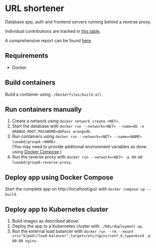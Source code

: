 # URL shortener
Database app, auth and frontend servers running behind a reverse proxy.

Individual contributions are tracked in [this table](./CONTRIB.csv).

A comprehensive report can be found [here](./REPORT.pdf).

## Requirements
* Docker

## Build containers
Build a container using `./Dockerfiles/build-all`.

## Run containers manually
1. Create a network using `docker network create <NET>`.
2. Start the database with `docker run --network=<NET> --name=db -e ARANGO_ROOT_PASSWORD=dbPass arangodb`.
3. Run containers using `docker run --network=<NET> --name=<NAME> luoabd/group6-<NAME>`.  
(You may need to provide additional environment variables as done using [Docker Compose](compose.yaml).)
4. Run the reverse proxy with `docker run --network=<NET> -p 80:80 luoabd/group6-reverse-proxy`.

## Deploy app using Docker Compose
Start the complete app on http://localhost/gui/ with `docker compose up --build`.

## Deploy app to Kubernetes cluster
1. Build images as described above.
2. Deploy the app to a Kubernetes cluster with `./K8s/deployment up`.
3. Run the external load balancer with `docker run --rm --mount src="$(pwd)/load-balancer",target=/etc/nginx/conf.d,type=bind -p 80:80 nginx`.

